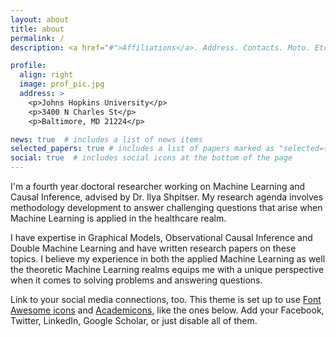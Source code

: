 ```yaml
---
layout: about
title: about
permalink: /
description: <a href="#">Affiliations</a>. Address. Contacts. Moto. Etc.

profile:
  align: right
  image: prof_pic.jpg
  address: >
    <p>Johns Hopkins University</p>
    <p>3400 N Charles St</p>
    <p>Baltimore, MD 21224</p>

news: true  # includes a list of news items
selected_papers: true # includes a list of papers marked as "selected={true}"
social: true  # includes social icons at the bottom of the page
---
```


I'm a fourth year doctoral researcher working on Machine Learning and Causal Inference, advised by Dr. Ilya Shpitser. My research agenda involves methodology development to answer challenging questions that arise when Machine Learning is applied in the healthcare realm. 

I have expertise in Graphical Models, Observational Causal Inference and Double Machine Learning and have written research papers on these topics. I believe my experience in both the applied Machine Learning as well the theoretic Machine Learning realms equips me with a unique perspective when it comes to solving problems and answering questions.

Link to your social media connections, too. This theme is set up to use [Font Awesome icons](http://fortawesome.github.io/Font-Awesome/) and [Academicons](https://jpswalsh.github.io/academicons/), like the ones below. Add your Facebook, Twitter, LinkedIn, Google Scholar, or just disable all of them.
